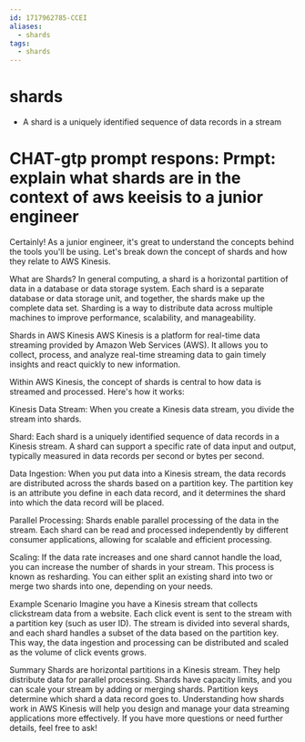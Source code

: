 ```yaml
---
id: 1717962785-CCEI
aliases:
  - shards
tags:
  - shards
---
```


# shards

- A shard is a uniquely identified sequence of data records in a stream

# CHAT-gtp prompt respons: Prmpt: explain what shards are in the context of aws keeisis to a junior engineer 
Certainly! As a junior engineer, it's great to understand the concepts behind the tools you'll be using. Let's break down the concept of shards and how they relate to AWS Kinesis.

What are Shards?
In general computing, a shard is a horizontal partition of data in a database or data storage system. Each shard is a separate database or data storage unit, and together, the shards make up the complete data set. Sharding is a way to distribute data across multiple machines to improve performance, scalability, and manageability.

Shards in AWS Kinesis
AWS Kinesis is a platform for real-time data streaming provided by Amazon Web Services (AWS). It allows you to collect, process, and analyze real-time streaming data to gain timely insights and react quickly to new information.

Within AWS Kinesis, the concept of shards is central to how data is streamed and processed. Here's how it works:

Kinesis Data Stream: When you create a Kinesis data stream, you divide the stream into shards.

Shard: Each shard is a uniquely identified sequence of data records in a Kinesis stream. A shard can support a specific rate of data input and output, typically measured in data records per second or bytes per second.

Data Ingestion: When you put data into a Kinesis stream, the data records are distributed across the shards based on a partition key. The partition key is an attribute you define in each data record, and it determines the shard into which the data record will be placed.

Parallel Processing: Shards enable parallel processing of the data in the stream. Each shard can be read and processed independently by different consumer applications, allowing for scalable and efficient processing.

Scaling: If the data rate increases and one shard cannot handle the load, you can increase the number of shards in your stream. This process is known as resharding. You can either split an existing shard into two or merge two shards into one, depending on your needs.

Example Scenario
Imagine you have a Kinesis stream that collects clickstream data from a website. Each click event is sent to the stream with a partition key (such as user ID). The stream is divided into several shards, and each shard handles a subset of the data based on the partition key. This way, the data ingestion and processing can be distributed and scaled as the volume of click events grows.

Summary
Shards are horizontal partitions in a Kinesis stream.
They help distribute data for parallel processing.
Shards have capacity limits, and you can scale your stream by adding or merging shards.
Partition keys determine which shard a data record goes to.
Understanding how shards work in AWS Kinesis will help you design and manage your data streaming applications more effectively. If you have more questions or need further details, feel free to ask!
